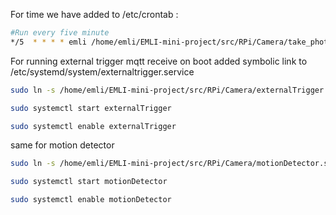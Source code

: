 For time we have added to /etc/crontab :
```bash
#Run every five minute
*/5  * * * * emli /home/emli/EMLI-mini-project/src/RPi/Camera/take_photo.sh Time 
```

For running external trigger mqtt receive on boot added symbolic link to /etc/systemd/system/externaltrigger.service
```bash
sudo ln -s /home/emli/EMLI-mini-project/src/RPi/Camera/externalTrigger.service /etc/systemd/system/externalTrigger.service 

sudo systemctl start externalTrigger

sudo systemctl enable externalTrigger
```

same for motion detector
```bash
sudo ln -s /home/emli/EMLI-mini-project/src/RPi/Camera/motionDetector.service /etc/systemd/system/motionDetector.service 

sudo systemctl start motionDetector

sudo systemctl enable motionDetector
```

